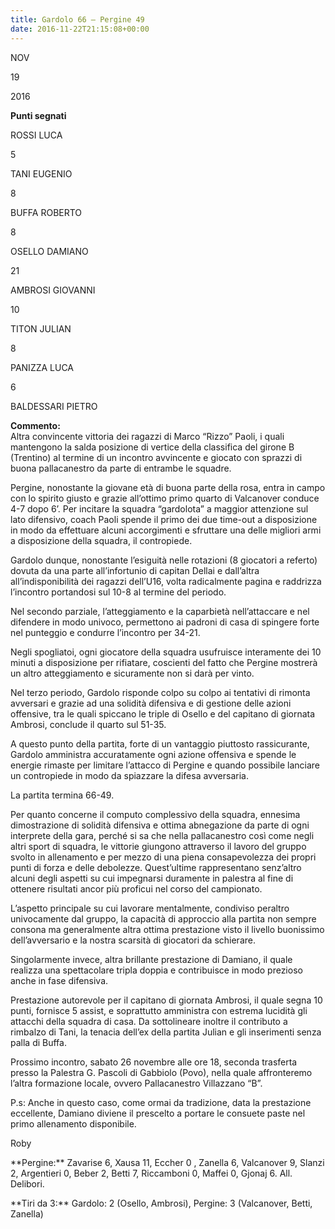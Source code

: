 ```yaml
---
title: Gardolo 66 – Pergine 49
date: 2016-11-22T21:15:08+00:00
---
```

NOV

19

2016

**Punti segnati**

ROSSI LUCA

5

TANI EUGENIO

8

BUFFA ROBERTO

8

OSELLO DAMIANO

21

AMBROSI GIOVANNI

10

TITON JULIAN

8

PANIZZA LUCA

6

BALDESSARI PIETRO

**Commento:**  
Altra convincente vittoria dei ragazzi di Marco “Rizzo” Paoli, i quali mantengono la salda posizione di vertice della classifica del girone B (Trentino) al termine di un incontro avvincente e giocato con sprazzi di buona pallacanestro da parte di entrambe le squadre.

Pergine, nonostante la giovane età di buona parte della rosa, entra in campo con lo spirito giusto e grazie all’ottimo primo quarto di Valcanover conduce 4-7 dopo 6’. Per incitare la squadra “gardolota” a maggior attenzione sul lato difensivo, coach Paoli spende il primo dei due time-out a disposizione in modo da effettuare alcuni accorgimenti e sfruttare una delle migliori armi a disposizione della squadra, il contropiede.

Gardolo dunque, nonostante l’esiguità nelle rotazioni (8 giocatori a referto) dovuta da una parte all’infortunio di capitan Dellai e dall’altra all’indisponibilità dei ragazzi dell’U16, volta radicalmente pagina e raddrizza l’incontro portandosi sul 10-8 al termine del periodo.

Nel secondo parziale, l’atteggiamento e la caparbietà nell’attaccare e nel difendere in modo univoco, permettono ai padroni di casa di spingere forte nel punteggio e condurre l’incontro per 34-21.

Negli spogliatoi, ogni giocatore della squadra usufruisce interamente dei 10 minuti a disposizione per rifiatare, coscienti del fatto che Pergine mostrerà un altro atteggiamento e sicuramente non si darà per vinto.

Nel terzo periodo, Gardolo risponde colpo su colpo ai tentativi di rimonta avversari e grazie ad una solidità difensiva e di gestione delle azioni offensive, tra le quali spiccano le triple di Osello e del capitano di giornata Ambrosi, conclude il quarto sul 51-35.

A questo punto della partita, forte di un vantaggio piuttosto rassicurante, Gardolo amministra accuratamente ogni azione offensiva e spende le energie rimaste per limitare l’attacco di Pergine e quando possibile lanciare un contropiede in modo da spiazzare la difesa avversaria.

La partita termina 66-49.

Per quanto concerne il computo complessivo della squadra, ennesima dimostrazione di solidità difensiva e ottima abnegazione da parte di ogni interprete della gara, perché si sa che nella pallacanestro così come negli altri sport di squadra, le vittorie giungono attraverso il lavoro del gruppo svolto in allenamento e per mezzo di una piena consapevolezza dei propri punti di forza e delle debolezze. Quest’ultime rappresentano senz’altro alcuni degli aspetti su cui impegnarsi duramente in palestra al fine di ottenere risultati ancor più proficui nel corso del campionato.

L’aspetto principale su cui lavorare mentalmente, condiviso peraltro univocamente dal gruppo, la capacità di approccio alla partita non sempre consona ma generalmente altra ottima prestazione visto il livello buonissimo dell’avversario e la nostra scarsità di giocatori da schierare.

Singolarmente invece, altra brillante prestazione di Damiano, il quale realizza una spettacolare tripla doppia e contribuisce in modo prezioso anche in fase difensiva.

Prestazione autorevole per il capitano di giornata Ambrosi, il quale segna 10 punti, fornisce 5 assist, e soprattutto amministra con estrema lucidità gli attacchi della squadra di casa. Da sottolineare inoltre il contributo a rimbalzo di Tani, la tenacia dell’ex della partita Julian e gli inserimenti senza palla di Buffa.

Prossimo incontro, sabato 26 novembre alle ore 18, seconda trasferta presso la Palestra G. Pascoli di Gabbiolo (Povo), nella quale affronteremo l’altra formazione locale, ovvero Pallacanestro Villazzano “B”.

P.s: Anche in questo caso, come ormai da tradizione, data la prestazione eccellente, Damiano diviene il prescelto a portare le consuete paste nel primo allenamento disponibile.

Roby

\*\*Pergine:\*\* Zavarise 6, Xausa 11, Eccher 0 , Zanella 6, Valcanover 9, Slanzi 2, Argentieri 0, Beber 2, Betti 7, Riccamboni 0, Maffei 0, Gjonaj 6. All. Delibori.

\*\*Tiri da 3:\*\* Gardolo: 2 (Osello, Ambrosi), Pergine: 3 (Valcanover, Betti, Zanella)